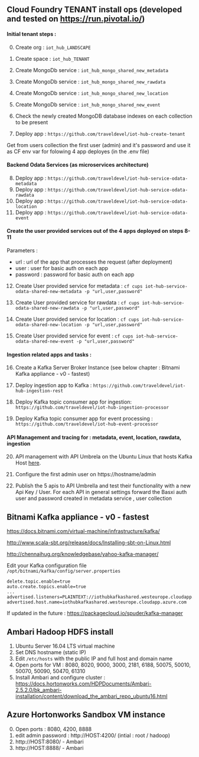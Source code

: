 ## Cloud Foundry TENANT install ops (developed and tested on https://run.pivotal.io/)

#### Initial tenant steps :

0. Create org : `iot_hub_LANDSCAPE`
1. Create space : `iot_hub_TENANT`

2. Create MongoDb service : `iot_hub_mongo_shared_new_metadata`
3. Create MongoDb service : `iot_hub_mongo_shared_new_rawdata`
4. Create MongoDb service : `iot_hub_mongo_shared_new_location`
5. Create MongoDb service : `iot_hub_mongo_shared_new_event`
6. Check the newly created MongoDB database indexes on each collection to be present

7. Deploy app : `https://github.com/traveldevel/iot-hub-create-tenant`

Get from users collection the first user (admin) and it's password and use it as CF env var for folowing 4 app deployes (in the .env file)

#### Backend Odata Services (as microservices architecture)

8. Deploy app : `https://github.com/traveldevel/iot-hub-service-odata-metadata`
9. Deploy app : `https://github.com/traveldevel/iot-hub-service-odata-rawdata`
10. Deploy app : `https://github.com/traveldevel/iot-hub-service-odata-location`
11. Deploy app : `https://github.com/traveldevel/iot-hub-service-odata-event`

#### Create the user provided services out of the 4 apps deployed on steps 8-11

Parameters :
- url : url of the app that processes the request (after deployment)
- user : user for basic auth on each app
- password : password for basic auth on each app

12. Create User provided service for metadata :
`cf cups iot-hub-service-odata-shared-new-metadata -p "url,user,password"`

13. Create User provided service for rawdata :
`cf cups iot-hub-service-odata-shared-new-rawdata -p "url,user,password"`

14. Create User provided service for location :
`cf cups iot-hub-service-odata-shared-new-location -p "url,user,password"`

15. Create User provided service for event :
`cf cups iot-hub-service-odata-shared-new-event -p "url,user,password"`

#### Ingestion related apps and tasks :

16. Create a Kafka Server Broker Instance (see below chapter : Bitnami Kafka appliance - v0 - fastest)

17. Deploy ingestion app to Kafka :  `https://github.com/traveldevel/iot-hub-ingestion-rest`

18. Deploy Kafka topic consumer app for ingestion: `https://github.com/traveldevel/iot-hub-ingestion-processor`

19. Deploy Kafka topic consumer app for event processing : `https://github.com/traveldevel/iot-hub-event-processor`

#### API Management and tracing for : metadata, event, location, rawdata, ingestion

20. API management with API Umbrela on the Ubuntu Linux that hosts Kafka Host [here](https://api-umbrella.readthedocs.io/en/latest/getting-started.html#setup). 

21. Configure the first admin user on https://hostname/admin 

22. Publish the 5 apis to API Umbrella and test their functionality with a new Api Key / User. For each API in general settings forward the Basxi auth user and password created in metadata service , user collection

## Bitnami Kafka appliance - v0 - fastest

https://docs.bitnami.com/virtual-machine/infrastructure/kafka/

http://www.scala-sbt.org/release/docs/Installing-sbt-on-Linux.html

http://chennaihug.org/knowledgebase/yahoo-kafka-manager/

Edit your Kafka configuration file `/opt/bitnami/kafka/config/server.properties`

```
delete.topic.enable=true
auto.create.topics.enable=true
...
advertised.listeners=PLAINTEXT://iothubkafkashared.westeurope.cloudapp.azure.com:9092
advertised.host.name=iothubkafkashared.westeurope.cloudapp.azure.com
```

If updated in the future : https://packagecloud.io/spuder/kafka-manager

## Ambari Hadoop HDFS install

1. Ubuntu Server 16.04 LTS virtual machine
2. Set DNS hostname (static IP)
3. Edit `/etc/hosts` with the public IP and full host and domain name
4. Open ports for VM : 8080, 8020, 9000, 3000, 2181, 6188, 50075, 50010, 50070, 50090, 50470, 61310
5. Install Ambari and configure cluster : https://docs.hortonworks.com/HDPDocuments/Ambari-2.5.2.0/bk_ambari-installation/content/download_the_ambari_repo_ubuntu16.html

## Azure Hortonworks Sandbox VM instance

0. Open ports : 8080, 4200, 8888
1. edit admin password : http://HOST:4200/ (intial : root / hadoop)
2. http://HOST:8080/ - Ambari
3. http://HOST:8888/ - Ambari


